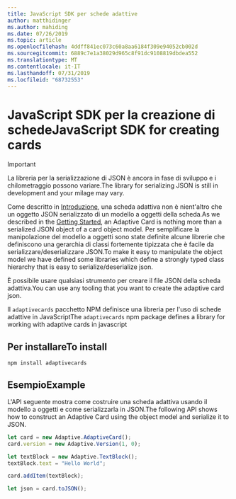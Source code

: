 ```yaml
---
title: JavaScript SDK per schede adattive
author: matthidinger
ms.author: mahiding
ms.date: 07/26/2019
ms.topic: article
ms.openlocfilehash: 4ddff841ec073c60a8aa6184f309e94052cb002d
ms.sourcegitcommit: 6889c7e1a38029d965c8f91dc9108819dbdea552
ms.translationtype: MT
ms.contentlocale: it-IT
ms.lasthandoff: 07/31/2019
ms.locfileid: "68732553"
---
```

# <a name="javascript-sdk-for-creating-cards"></a><span data-ttu-id="838ba-102">JavaScript SDK per la creazione di schede</span><span class="sxs-lookup"><span data-stu-id="838ba-102">JavaScript SDK for creating cards</span></span>

> [!IMPORTANT]
> <span data-ttu-id="838ba-103">La libreria per la serializzazione di JSON è ancora in fase di sviluppo e i chilometraggio possono variare.</span><span class="sxs-lookup"><span data-stu-id="838ba-103">The library for serializing JSON is still in development and your milage may vary.</span></span>

<span data-ttu-id="838ba-104">Come descritto in [Introduzione](../../authoring-cards/getting-started.md), una scheda adattiva non è nient'altro che un oggetto JSON serializzato di un modello a oggetti della scheda.</span><span class="sxs-lookup"><span data-stu-id="838ba-104">As we described in the [Getting Started](../../authoring-cards/getting-started.md), an Adaptive Card is nothing more than a serialized JSON object of a card object model.</span></span>  <span data-ttu-id="838ba-105">Per semplificare la manipolazione del modello a oggetti sono state definite alcune librerie che definiscono una gerarchia di classi fortemente tipizzata che è facile da serializzare/deserializzare JSON.</span><span class="sxs-lookup"><span data-stu-id="838ba-105">To make it easy to manipulate the object model we have defined some libraries which define a strongly typed class hierarchy that is easy to serialize/deserialize json.</span></span>

<span data-ttu-id="838ba-106">È possibile usare qualsiasi strumento per creare il file JSON della scheda adattiva.</span><span class="sxs-lookup"><span data-stu-id="838ba-106">You can use any tooling that you want to create the adaptive card json.</span></span>

<span data-ttu-id="838ba-107">Il `adaptivecards` pacchetto NPM definisce una libreria per l'uso di schede adattive in JavaScript</span><span class="sxs-lookup"><span data-stu-id="838ba-107">The `adaptivecards` npm package defines a library for working with adaptive cards in javascript</span></span>

## <a name="to-install"></a><span data-ttu-id="838ba-108">Per installare</span><span class="sxs-lookup"><span data-stu-id="838ba-108">To install</span></span>
```console
npm install adaptivecards
```

## <a name="example"></a><span data-ttu-id="838ba-109">Esempio</span><span class="sxs-lookup"><span data-stu-id="838ba-109">Example</span></span>

<span data-ttu-id="838ba-110">L'API seguente mostra come costruire una scheda adattiva usando il modello a oggetti e come serializzarla in JSON.</span><span class="sxs-lookup"><span data-stu-id="838ba-110">The following API shows how to construct an Adaptive Card using the object model and serialize it to JSON.</span></span>

```typescript
let card = new Adaptive.AdaptiveCard();
card.version = new Adaptive.Version(1, 0);

let textBlock = new Adaptive.TextBlock();
textBlock.text = "Hello World";

card.addItem(textBlock);

let json = card.toJSON();
```
